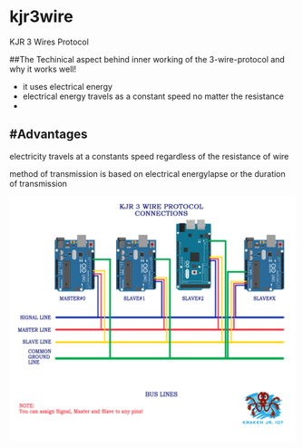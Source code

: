 # kjr3wire

 KJR 3 Wires Protocol 
 
 ##The Techinical aspect behind inner working of the 3-wire-protocol and why it works well!
 - it uses electrical energy
 - electrical energy travels as a constant speed no matter the resistance
 - 
 
 #Advantages
 -
 
 electricity travels at a constants speed regardless of the resistance of wire
 
 method of transmission is based on electrical energylapse or the duration of transmission
 
 <img src="https://github.com/krakenjriot/KJR_3-Wire_Protocol/blob/master/sample_layout_connections.png" width=800 />  
 
 

